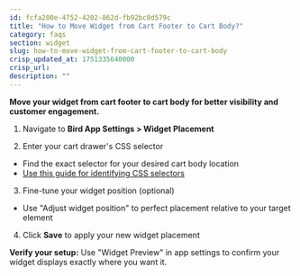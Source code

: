 ```yaml
---
id: fcfa200e-4752-4202-862d-fb92bc0d579c
title: "How to Move Widget from Cart Footer to Cart Body?"
category: faqs
section: widget
slug: how-to-move-widget-from-cart-footer-to-cart-body
crisp_updated_at: 1751335640000
crisp_url: 
description: ""
---
```


**Move your widget from cart footer to cart body for better visibility and customer engagement.**

1. Navigate to **Bird App Settings > Widget Placement**

2. Enter your cart drawer's CSS selector
* Find the exact selector for your desired cart body location
* [Use this guide for identifying CSS selectors](https://help.birdchime.com/en-us/article/manual-widget-placement-1iq0zmb/)

3. Fine-tune your widget position (optional)
* Use "Adjust widget position" to perfect placement relative to your target element

4. Click **Save** to apply your new widget placement

**Verify your setup:** Use "Widget Preview" in app settings to confirm your widget displays exactly where you want it.
